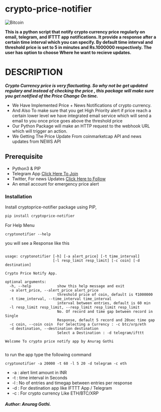 # crypto-price-notifier
![Bitcoin](https://www.pngitem.com/pimgs/m/520-5207199_cryptocurrency-ethereum-blockchain-altcoins-bitcoin-cryptocurrency-png-transparent.png)

__This is a python script that notify crypto currency price regularly on email, telegram, and IFTTT app notifications. It provide a response after a certain time interval which you can specify. By default time interval and threshold price is set to 5 in minutes and Rs.1000000 respectively. The user has option to choose Where he want to recieve updates.__

# DESCRIPTION
__*Crypto Currency price is very flactuating. So why not be get updated regulary and instead of checking the price , this package will make sure you get notified of the Price Change On time.*__

<ul>
  <li>We Have Implemented Price + News Notifications of crypto currency.</li>
  <li>And Also To make sure that you get High Priority alert if price reach a certain lower level we have integrated email service which will send a email to you once price goes above the threshold price</li>
  <li>Our Python Package will make an HTTP request to the webhook URL which will trigger an action.</li>
  <li>We Getting The Price Update From coinmarketcap API and news updates from NEWS API</li>
</ul>

## Prerequisite

  - Python3 & PIP
  - Telegram App  <a href="https://t.me/projectcomplete"> Click Here To Join</a> 
  - Twitter, For news Updates <a href="https://twitter.com/news_cryptopia "> Click Here to Follow</a> 
  - An email account for emergency price alert
   
### Installation

Install cryptoprice-notifier package using PIP,
```sh
pip install cryptoprice-notifier 
```
For Help Menu
```
cryptonotifier --help
```
you will see a Response like this
```

usage: cryptonotifier [-h] [-a alert_price] [-t time_interval]
                      [-l resp_limit resp_limit] [-c coin] [-d destination]

Crypto Price Notify App.

optional arguments:
  -h, --help            show this help message and exit
  -a alert_price, --alert_price alert_price
                        threshold price of coin, default is ₹1000000
  -t time_interval, --time_interval time_interval
                        interval between entries, default is 60 min
  -l resp_limit resp_limit, --resp_limit resp_limit resp_limit
                        No. Of record and time gap between record in Single
                        Response, default 5 record and 20sec time gap
  -c coin, --coin coin  For Selecting a Currency : -c btc/xrp/eth
  -d destination, --destination destination
                        Select a Destination : -d telegram/ifttt

Welcome To crypto price notify app by Anurag Gothi


```
to run the app type the following command
```
cryptonotifier -a 20000 -t 60 -l 5 20 -d telegram -c eth
```
*  -a : alert limt amount in INR
*  -t : time interval in Seconds
*  -l : No of entries and timegap between entries per response
* -d : For destination app like IFTTT App / Telegram 
* -c : For crypto currency Like ETH/BTC/XRP



##### Author: Anurag Gothi.